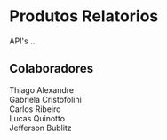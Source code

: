 # Produtos Relatorios

API's ...

## Colaboradores 
Thiago Alexandre <br>
Gabriela Cristofolini <br>
Carlos Ribeiro <br>
Lucas Quinotto <br>
Jefferson Bublitz
